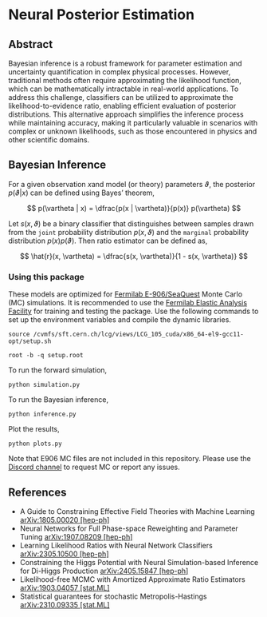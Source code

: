 # Neural Posterior Estimation

## Abstract

Bayesian inference is a robust framework for parameter estimation and uncertainty quantification in complex physical processes. However, traditional methods often require approximating the likelihood function, which can be mathematically intractable in real-world applications. To address this challenge, classifiers can be utilized to approximate the likelihood-to-evidence ratio, enabling efficient evaluation of posterior distributions. This alternative approach simplifies the inference process while maintaining accuracy, making it particularly valuable in scenarios with complex or unknown likelihoods, such as those encountered in physics and other scientific domains.

## Bayesian Inference

For a given observation $x$and model (or theory) parameters $\vartheta$, the posterior $p(\vartheta | x)$ can be defined using Bayes’ theorem,

$$
p(\vartheta | x) = \dfrac{p(x | \vartheta)}{p(x)} p(\vartheta)
$$


Let $s(x, \vartheta)$ be a binary classifier that distinguishes between samples drawn from the `joint` probability distribution $p(x, \vartheta)$ and the `marginal` probability distribution $p(x)p(\vartheta)$. Then ratio estimator can be defined as,

$$
\hat{r}(x, \vartheta) = \dfrac{s(x, \vartheta)}{1 - s(x, \vartheta)}
$$


### Using this package

These models are optimized for [Fermilab E-906/SeaQuest](https://www.phy.anl.gov/mep/drell-yan/) Monte Carlo (MC) simulations. It is recommended to use the [Fermilab Elastic Analysis Facility](https://eafjupyter.readthedocs.io/en/latest/) for training and testing the package. Use the following commands to set up the environment variables and compile the dynamic libraries.


```
source /cvmfs/sft.cern.ch/lcg/views/LCG_105_cuda/x86_64-el9-gcc11-opt/setup.sh

root -b -q setup.root
```

To run the forward simulation,

```
python simulation.py
```

To run the Bayesian inference,

```
python inference.py
```

Plot the results,

```
python plots.py
```

Note that E906 MC files are not included in this repository. Please use the [Discord channel](https://discord.gg/ycs3ary4WV) to request MC or report any issues.


## References

- A Guide to Constraining Effective Field Theories with Machine Learning [arXiv:1805.00020 [hep-ph]](https://arxiv.org/abs/1805.00020)
- Neural Networks for Full Phase-space Reweighting and Parameter Tuning [arXiv:1907.08209 [hep-ph]](https://arxiv.org/abs/1907.08209)
- Learning Likelihood Ratios with Neural Network Classifiers [arXiv:2305.10500 [hep-ph]](https://arxiv.org/abs/2305.10500)
- Constraining the Higgs Potential with Neural Simulation-based Inference for Di-Higgs Production [arXiv:2405.15847 [hep-ph]](https://arxiv.org/abs/2405.15847)
- Likelihood-free MCMC with Amortized Approximate Ratio Estimators [arXiv:1903.04057 [stat.ML]](https://arxiv.org/abs/1903.04057)
- Statistical guarantees for stochastic Metropolis-Hastings [arXiv:2310.09335 [stat.ML]](https://arxiv.org/abs/2310.09335)

